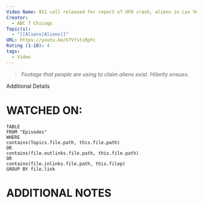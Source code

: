 ```yaml
---
Video Name: 911 call released for report of UFO crash, aliens in Las Vegas
Creator:
  - ABC 7 Chicago
Topic(s):
  - "[[Aliens|Aliens]]"
URL: https://youtu.be/kTVfstiRpFc
Rating (1-10): 4
tags:
  - Video
---
```

> *Footage that people are using to claim aliens exist. Hilarity ensues.*

Additional Details
# WATCHED ON:
``` dataview
TABLE
FROM "Episodes"
WHERE 
contains(Topics.file.path, this.file.path) 
OR 
contains(file.outlinks.file.path, this.file.path)
OR
contains(file.inlinks.file.path, this.filep)
GROUP BY file.link
```

# ADDITIONAL NOTES